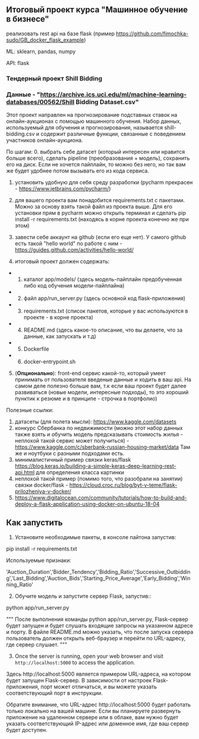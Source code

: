 ## Итоговый проект курса "Машинное обучение в бизнесе"


реализовать rest api на базе flask (пример https://github.com/fimochka-sudo/GB_docker_flask_example)

ML: sklearn, pandas, numpy

API: flask


### Тендерный проект Shill Bidding
### Данные  - "https://archive.ics.uci.edu/ml/machine-learning-databases/00562/Shill Bidding Dataset.csv"

Этот проект направлен на прогнозирование подставных ставок на онлайн-аукционах с помощью машинного обучения.
Набор данных, используемый для обучения и прогнозирования, называется shill-bidding.csv и содержит различные функции, связанные с поведением участников онлайн-аукциона.

По шагам:
0. выбрать себе датасет (который интересен или нравится больше всего), сделать pipeline (преобразования + модель), сохранить его на диск. Если не хочется пайплайн, то можно без него, но так вам же будет удобнее потом вызывать его из кода сервиса.

1. установить удобную для себя среду разработки (pycharm прекрасен - https://www.jetbrains.com/pycharm/)

2. для вашего проекта вам понадобится requirements.txt с пакетами. Можно за основу взять такой файл из проекта выше. Для его установки прям в pycharm можно открыть терминал и сделать pip install -r requirements.txt (находясь в корне проекта конечно же при этом)

3. завести себе аккаунт на github (если его еще нет). У самого github есть такой "hello world" по работе с ним - https://guides.github.com/activities/hello-world/

4. итоговый проект должен содержать:
- 1) каталог app/models/ (здесь модель-пайплайн предобученная либо код обучения модели-пайплайна)
- 2) файл app/run_server.py (здесь основной код flask-приложения)
- 3) requirements.txt (список пакетов, которые у вас используются в проекте - в корне проекта)
- 4) README.md (здесь какое-то описание, что вы делаете, что за данные, как запускать и т.д)
- 5) Dockerfile
- 6) docker-entrypoint.sh

5. (<b>Опционально</b>): front-end сервис какой-то, который умеет принимать от пользователя введеные данные и ходить в ваш api. На самом деле полезно больше вам, т.к если ваш проект будет далее развиваться (новые модели, интересные подходы), то это хороший пунктик к резюме и в принципе - строчка в портфолио)

Полезные ссылки:
1. датасеты (для полета мысли): https://www.kaggle.com/datasets
2. конкурс Сбербанка по недвижимости (можно этот набор данных также взять и обучить модель предсказывать стоимость жилья - неплохой такой сервис может получиться) - https://www.kaggle.com/c/sberbank-russian-housing-market/data Там же и ноутбуки с разными подходами есть.
3. минималистичный пример связки keras/flask https://blog.keras.io/building-a-simple-keras-deep-learning-rest-api.html для определения класса картинки
4. неплохой такой пример (помимо того, что разобрали на занятии) связки docker/flask - https://cloud.croc.ru/blog/byt-v-teme/flask-prilozheniya-v-docker/
5. https://www.digitalocean.com/community/tutorials/how-to-build-and-deploy-a-flask-application-using-docker-on-ubuntu-18-04



## Как запустить

1. Установите необходимые пакеты, в консоле пайтона запустив:

pip install -r requirements.txt


Используемые признаки:

'Auction_Duration','Bidder_Tendency','Bidding_Ratio','Successive_Outbidding','Last_Bidding','Auction_Bids','Starting_Price_Average','Early_Bidding','Winning_Ratio'



























































2. Обучите модель и запустите сервер Flask, запустив::

python app/run_server.py

"""
После выполнения команды python app/run_server.py, Flask-сервер будет запущен и будет слушать входящие запросы на указанном адресе и порту.
В файле README.md можно указать, что после запуска сервера пользователь должен открыть веб-браузер и перейти по URL-адресу, где сервер слушает.
"""

3. Once the server is running, open your web browser and visit `http://localhost:5000` to access the application.

Здесь http://localhost:5000 является примером URL-адреса, на котором будет запущен Flask-сервер. В зависимости от настроек Flask-приложения, порт может отличаться, и вы можете указать соответствующий порт в инструкции.

Обратите внимание, что URL-адрес http://localhost:5000 будет работать только локально на вашей машине. Если вы планируете развернуть приложение на удаленном сервере или в облаке, вам нужно будет указать соответствующий IP-адрес или доменное имя, где ваш сервер будет доступен.